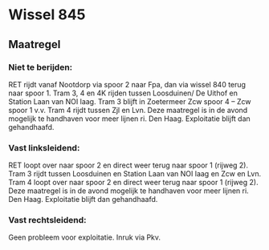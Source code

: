# Wissel 845
## Maatregel
### Niet te berijden:
RET rijdt vanaf Nootdorp via spoor 2 naar Fpa, dan via wissel 840 terug naar spoor 1.
Tram 3, 4 en 4K rijden tussen Loosduinen/ De Uithof en Station Laan van NOI laag.
Tram 3 blijft in Zoetermeer Zcw spoor 4 – Zcw spoor 1 v.v.
Tram 4 rijdt tussen Zjl en Lvn.
Deze maatregel is in de avond mogelijk te handhaven voor meer lijnen ri. Den Haag.
Exploitatie blijft dan gehandhaafd.
### Vast linksleidend:
RET loopt over naar spoor 2 en direct weer terug naar spoor 1 (rijweg 2).
Tram 3 rijdt tussen Loosduinen en Station Laan van NOI laag en Zcw en Lvn.
Tram 4 loopt over naar spoor 2 en direct weer terug naar spoor 1 (rijweg 2).
Deze maatregel is in de avond mogelijk te handhaven voor meer lijnen ri. Den Haag.
Exploitatie blijft dan gehandhaafd.
### Vast rechtsleidend:
Geen probleem voor exploitatie. Inruk via Pkv.

